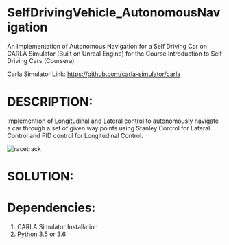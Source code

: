 # SelfDrivingVehicle_AutonomousNavigation

An Implementation of Autonomous Navigation for a Self Driving Car on CARLA Simulator (Built on Unreal Engine) for the Course Introduction to Self Driving Cars (Coursera)

Carla Simulator Link: https://github.com/carla-simulator/carla

DESCRIPTION:
======

Implemention of Longitudinal and Lateral control to autonomously navigate a car through a set of given way points using Stanley Control for Lateral Control and PID control for Longitudinal Control.

![racetrack](https://user-images.githubusercontent.com/32943733/57667735-ab5b9a80-75d2-11e9-9e7a-6d4c24a86419.png)


SOLUTION:
======




Dependencies:
======

1) CARLA Simulator Installation
2) Python 3.5 or 3.6

